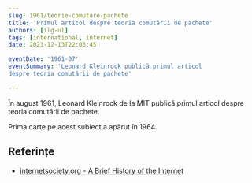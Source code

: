 ```yaml
---
slug: 1961/teorie-comutare-pachete
title: 'Primul articol despre teoria comutării de pachete'
authors: [ilg-ul]
tags: [international, internet]
date: 2023-12-13T22:03:45

eventDate: '1961-07'
eventSummary: 'Leonard Kleinrock publică primul articol
despre teoria comutării de pachete'

---
```


În august 1961, Leonard Kleinrock de la MIT publică primul articol
despre teoria comutării de pachete.

<!-- truncate -->

Prima carte pe acest subiect a apărut în 1964.

## Referințe

- [internetsociety.org - A Brief History of the Internet](https://www.internetsociety.org/internet/history-internet/brief-history-internet/)
